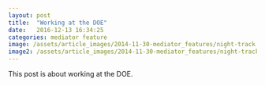 ```yaml
---
layout: post
title:  "Working at the DOE"
date:   2016-12-13 16:34:25
categories: mediator feature
image: /assets/article_images/2014-11-30-mediator_features/night-track.JPG
image2: /assets/article_images/2014-11-30-mediator_features/night-track-mobile.JPG
---
```


This post is about working at the DOE.
